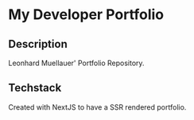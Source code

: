 # My Developer Portfolio

## Description

Leonhard Muellauer' Portfolio Repository.

## Techstack

Created with NextJS to have a SSR rendered portfolio.
